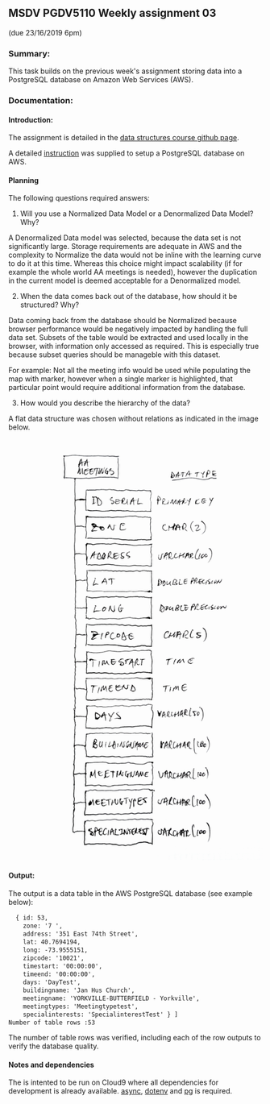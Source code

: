 ## MSDV PGDV5110 Weekly assignment 03 
(due 23/16/2019 6pm)

### Summary:

This task builds on the previous week's assignment storing data into a PostgreSQL
database on Amazon Web Services (AWS).

### Documentation:

#### Introduction:

The assignment is detailed in the [data structures course github page](https://github.com/visualizedata/data-structures/blob/master/weekly_assignment_04.md).

A detailed [instruction](https://github.com/visualizedata/data-structures/blob/master/weekly_assignment_04_documentation.md) 
was supplied to setup a PostgreSQL database on AWS.


#### Planning

The following questions required answers: 

1. Will you use a Normalized Data Model or a Denormalized Data Model? Why?


A Denormalized Data model was selected, because the data set is not significantly large.
Storage requirements are adequate in AWS and the complexity to Normalize the data
would not be inline with the learning curve to do it at this time.
Whereas this choice might impact scalability (if for example the whole world AA 
meetings is needed), however the duplication in the current model is deemed
acceptable for a Denormalized model.



2. When the data comes back out of the database, how should it be structured? Why?

Data coming back from the database should be Normalized because browser 
performance would be negatively impacted by handling the full data set.
Subsets of the table would be extracted and used locally in the browser, with
information only accessed as required.
This is especially true because subset queries should be manageble with this 
dataset. 

For example: Not all the meeting info would be used while populating the map
with marker, however when a single marker is highlighted, that particular point
would require additional information from the database.



3. How would you describe the hierarchy of the data?

A flat data structure was chosen without relations as indicated in the image below.



![Data Structure](./images/AAmeetingsDataStruct.png)



#### Output:

The output is a data table in the AWS PostgreSQL database (see example below):

``` 
  { id: 53,
    zone: '7 ',
    address: '351 East 74th Street',
    lat: 40.7694194,
    long: -73.9555151,
    zipcode: '10021',
    timestart: '00:00:00',
    timeend: '00:00:00',
    days: 'DayTest',
    buildingname: 'Jan Hus Church',
    meetingname: 'YORKVILLE-BUTTERFIELD - Yorkville',
    meetingtypes: 'Meetingtypetest',
    specialinterests: 'SpecialinterestTest' } ]
Number of table rows :53
```

The number of table rows was verified, including each of the row outputs to verify
the database quality.


#### Notes and dependencies

The is intented to be run on Cloud9 where all dependencies for development is already available.
[async](https://caolan.github.io/async/v3/),  [dotenv](https://www.npmjs.com/package/dotenv) and 
[pg](https://node-postgres.com/) is required.

